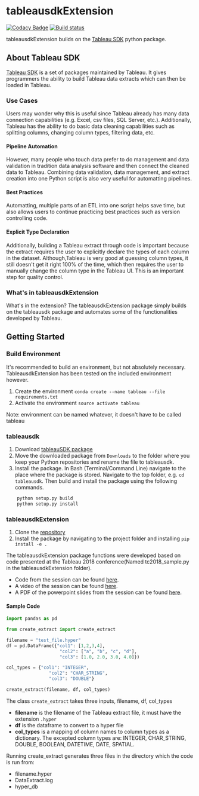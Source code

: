 # tableausdkExtension

[![Codacy Badge](https://api.codacy.com/project/badge/Grade/978fb2b5516c443c9ec9e0c9cd86affb)](https://www.codacy.com/app/holmesjoli/tableausdkExtension?utm_source=github.com&amp;utm_medium=referral&amp;utm_content=holmesjoli/tableausdkExtension&amp;utm_campaign=Badge_Grade)
[![Build status](https://travis-ci.org/holmesjoli/travis-lab.svg?master)](https://travis-ci.org/holmesjoli/tableausdkExtension)

tableausdkExtension builds on the [Tableau SDK](https://onlinehelp.tableau.com/current/api/sdk/en-us/help.htm#SDK/tableau_sdk_using_python.htm%3FTocPath%3D_____4) python package.

## About Tableau SDK

[Tableau SDK](https://onlinehelp.tableau.com/current/api/sdk/en-us/help.htm) is a set of packages maintained by Tableau. It gives programmers the ability to build Tableau data extracts which can then be loaded in Tableau.

### Use Cases

Users may wonder why this is useful since Tableau already has many data connection capabilities (e.g. Excel, csv files, SQL Server, etc.). Additionally, Tableau has the ability to do basic data cleaning capabilities such as splitting columns, changing column types, filtering data, etc.

#### Pipeline Automation

However, many people who touch data prefer to do management and data validation in tradition data analysis software and then connect the cleaned data to Tableau. Combining data validation, data management, and extract creation into one Python script is also very useful for automatting pipelines.

#### Best Practices

Automatting, multiple parts of an ETL into one script helps save time, but also allows users to continue practicing best practices such as version controlling code.

#### Explicit Type Declaration

Additionally, building a Tableau extract through code is important because the extract requires the user to explicitly declare the types of each column in the dataset. Although,Tableau is very good at guessing column types, it still doesn't get it right 100% of the time, which then requires the user to manually change the column type in the Tableau UI. This is an important step for quality control.

### What's in tableausdkExtension

What's in the extension? 
The tableausdkExtension package simply builds on the tableausdk package and automates some of the functionalities developed by Tableau.

## Getting Started

### Build Environment

It's recommended to build an environment, but not absolutely necessary. TableausdkExtension has been tested on the included environment however.

1.  Create the environment `conda create --name tableau --file requirements.txt`
2.  Activate the environment `source activate tableau`

Note: environment can be named whatever, it doesn't have to be called tableau

### tableausdk

1.  Download [tableauSDK package](https://downloads.tableau.com/tssoftware/Tableau-SDK-Python-Win-64Bit-10-3-19.zip)
2.  Move the downloaded package from `Downloads` to the folder where you keep your Python repositories and rename the file to tableausdk.
3.  Install the package. In Bash (Terminal/Command Line) navigate to the place where the package is stored. Navigate to the top folder, e.g. `cd tableausdk`. Then build and install the package using the following commands.

```python
    python setup.py build
    python setup.py install
```

### tableausdkExtension

1.  Clone the [repository](https://github.com/holmesjoli/tableausdkExtension)
2.  Install the package by navigating to the project folder and installing `pip install -e .`

The tableausdkExtension package functions were developed based on code presented at the Tableau 2018 conference(Named tc2018_sample.py in the tableausdkExtension folder).

-   Code from the session can be found [here](https://www.dropbox.com/sh/lztdogubf20498e/AADJJpb_KO4g2m_CF1-SSc_Sa/TC18%20-%20Developer%20Track/Leveraging%20the%20Extract%20API%20to%20build%20sophisticated%20data%20models?dl=0&subfolder_nav_tracking=1).
-   A video of the session can be found [here](https://www.youtube.com/watch?v=kk01bWEALXs&feature=youtu.be).
-   A PDF of the powerpoint slides from the session can be found [here](https://tc18.tableau.com/sites/default/files/session/assets/18BI-081_Leveraging%20the%20Extract%20API%20to%20build%20sophisticated%20data%20models.pdf).

#### Sample Code

```python
import pandas as pd

from create_extract import create_extract

filename = "test_file.hyper"
df = pd.DataFrame({"col1": [1,2,3,4], 
                    "col2": ["a", "b", "c", "d"],
                    "col3": [1.0, 2.0, 3.0, 4.0]})

col_types = {"col1": "INTEGER",
                "col2": "CHAR_STRING",
                "col3": "DOUBLE"}

create_extract(filename, df, col_types)
```

The class `create_extract` takes three inputs, filename, df, col_types

-   **filename** is the filename of the Tableau extract file, it must have the extension `.hyper`
-   **df** is the dataframe to convert to a hyper file
-   **col_types** is a mapping of column names to column types as a dictionary. The excepted column types are: INTEGER, CHAR_STRING, DOUBLE, BOOLEAN, DATETIME, DATE, SPATIAL.

Running create_extract generates three files in the directory which the code is run from:

-   filename.hyper
-   DataExtract.log
-   hyper_db
